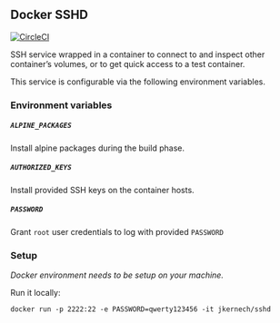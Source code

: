 
 ## Docker SSHD

[![CircleCI](https://img.shields.io/circleci/project/github/jkernech/docker-sshd.svg)](https://circleci.com/gh/jkernech/docker-sshd)

 SSH service wrapped in a container to connect to and inspect other container’s volumes, or to get quick access to a test container.

 This service is configurable via the following environment variables.

### Environment variables

##### `ALPINE_PACKAGES`
Install alpine packages during the build phase.

##### `AUTHORIZED_KEYS`
Install provided SSH keys on the container hosts.

##### `PASSWORD`
Grant `root` user credentials to log with provided `PASSWORD`

### Setup

*Docker environment needs to be setup on your machine.*

Run it locally:
```
docker run -p 2222:22 -e PASSWORD=qwerty123456 -it jkernech/sshd
```
